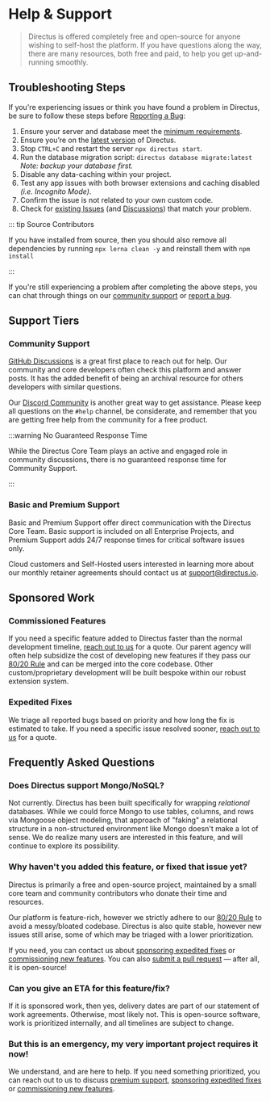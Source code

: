# Help & Support

> Directus is offered completely free and open-source for anyone wishing to self-host the platform. If you have
> questions along the way, there are many resources, both free and paid, to help you get up-and-running smoothly.

## Troubleshooting Steps

If you're experiencing issues or think you have found a problem in Directus, be sure to follow these steps before
[Reporting a Bug](/contributing/introduction#bug-reporting):

1. Ensure your server and database meet the
   [minimum requirements](/self-hosted/installation/cli#_1-confirm-minimum-requirements).
2. Ensure you’re on the [latest version](https://github.com/directus/directus/releases/latest) of Directus.
3. Stop `CTRL+C` and restart the server `npx directus start`.
4. Run the database migration script: `directus database migrate:latest`\
   _Note: backup your database first._
5. Disable any data-caching within your project.
6. Test any app issues with both browser extensions and caching disabled _(i.e. Incognito Mode)_.
7. Confirm the issue is not related to your own custom code.
8. Check for [existing Issues](https://github.com/directus/directus/issues?q=is%3Aissue) (and
   [Discussions](https://github.com/directus/directus/discussions)) that match your problem.

::: tip Source Contributors

If you have installed from source, then you should also remove all dependencies by running `npx lerna clean -y` and
reinstall them with `npm install`

:::

If you're still experiencing a problem after completing the above steps, you can chat through things on our
[community support](#community-support) or [report a bug](/contributing/introduction#bug-reporting).

## Support Tiers

### Community Support

[GitHub Discussions](https://github.com/directus/directus/discussions) is a great first place to reach out for help. Our
community and core developers often check this platform and answer posts. It has the added benefit of being an archival
resource for others developers with similar questions.

Our [Discord Community](https://directus.chat) is another great way to get assistance. Please keep all questions on the
`#help` channel, be considerate, and remember that you are getting free help from the community for a free product.

:::warning No Guaranteed Response Time

While the Directus Core Team plays an active and engaged role in community discussions, there is no guaranteed response
time for Community Support.

:::

### Basic and Premium Support

Basic and Premium Support offer direct communication with the Directus Core Team. Basic support is included on all
Enterprise Projects, and Premium Support adds 24/7 response times for critical software issues only.

Cloud customers and Self-Hosted users interested in learning more about our monthly retainer agreements should contact
us at [support@directus.io](mailto:support@directus.io).

## Sponsored Work

### Commissioned Features

If you need a specific feature added to Directus faster than the normal development timeline,
[reach out to us](https://directus.io/contact/) for a quote. Our parent agency will often help subsidize the cost of
developing new features if they pass our [80/20 Rule](/contributing/introduction#feature-requests) and can be merged
into the core codebase. Other custom/proprietary development will be built bespoke within our robust extension system.

### Expedited Fixes

We triage all reported bugs based on priority and how long the fix is estimated to take. If you need a specific issue
resolved sooner, [reach out to us](https://directus.io/contact/) for a quote.

## Frequently Asked Questions

### Does Directus support Mongo/NoSQL?

Not currently. Directus has been built specifically for wrapping _relational_ databases. While we could force Mongo to
use tables, columns, and rows via Mongoose object modeling, that approach of "faking" a relational structure in a
non-structured environment like Mongo doesn't make a lot of sense. We do realize many users are interested in this
feature, and will continue to explore its possibility.

### Why haven't you added this feature, or fixed that issue yet?

Directus is primarily a free and open-source project, maintained by a small core team and community contributors who
donate their time and resources.

Our platform is feature-rich, however we strictly adhere to our
[80/20 Rule](/contributing/introduction#feature-requests) to avoid a messy/bloated codebase. Directus is also quite
stable, however new issues still arise, some of which may be triaged with a lower prioritization.

If you need, you can contact us about [sponsoring expedited fixes](#expedited-fixes) or
[commissioning new features](#commissioned-features). You can also
[submit a pull request](https://github.com/directus/directus/pulls) — after all, it is open-source!

### Can you give an ETA for this feature/fix?

If it is sponsored work, then yes, delivery dates are part of our statement of work agreements. Otherwise, most likely
not. This is open-source software, work is prioritized internally, and all timelines are subject to change.

### But this is an emergency, my very important project requires it now!

We understand, and are here to help. If you need something prioritized, you can reach out to us to discuss
[premium support](#basic-and-premium-support), [sponsoring expedited fixes](#expedited-fixes) or
[commissioning new features](#commissioned-features).

